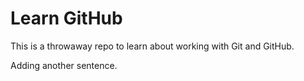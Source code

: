 # Learn GitHub

This is a throwaway repo to learn about working with Git and GitHub.

Adding another sentence.

